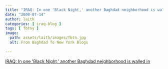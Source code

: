 ```yaml
---
title: "IRAQ: In one 'Black Night,' another Baghdad neighborhood is walled in"
date: "2008-07-14"
author: laith
categories: [ iraq-blog ]
tags: [ fbtny ]
image:
  path: assets/laith/images/fbtn.jpg
  alt: From Baghdad To New York Blogs
  
---
```


[IRAQ: In one 'Black Night,' another Baghdad neighborhood is walled in](https://latimesblogs.latimes.com/babylonbeyond/2008/07/iraq-in-one-bla.html)
